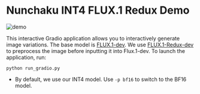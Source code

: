 # Nunchaku INT4 FLUX.1 Redux Demo

![demo](https://huggingface.co/mit-han-lab/nunchaku-artifacts/resolve/main/nunchaku/app/flux.1/redux/assets/demo.jpg)

This interactive Gradio application allows you to interactively generate image variations. The base model is [FLUX.1-dev](https://huggingface.co/black-forest-labs/FLUX.1-dev). We use [FLUX.1-Redux-dev](https://huggingface.co/black-forest-labs/FLUX.1-Redux-dev) to preprocess the image before inputting it into Flux.1-dev. To launch the application, run:

```shell
python run_gradio.py
```

* By default, we use our INT4 model. Use  `-p bf16` to switch to the BF16 model.